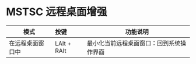 # MSTSC 远程桌面增强

| 模式             | 按键        | 功能说明                                 |
| ---------------- | :---------- | ---------------------------------------- |
| 在远程桌面窗口中 | LAlt + RAlt | 最小化当前远程桌面窗口：回到系统操作界面 |

<!-- | 在远程桌面窗口中 | RAlt + RCtrl | 切换焦点：右边的 Alt+Ctrl 一起按可以切换焦点在不在远程桌面窗口 | -->
<!-- | 在远程桌面窗口中 | 无需按键自动触发 | 自动置底：如果当前操作的远程桌面窗口是最大化的窗口，则自动置底，这样可以跟当前电脑桌面上的窗口共同操作 | -->
